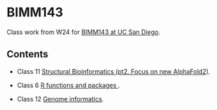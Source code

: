 # BIMM143
Class work from W24 for [BIMM143 at UC San Diego](https://bioboot.github.io/bimm143_W24/).

## Contents 

- Class 11 [Structural Bioinformatics (pt2. Focus on new AlphaFold2)](https://github.com/cciren/BIMM143/blob/main/Class%2011/Class-11.pdf).

- Class 6 [R functions and packages ](https://github.com/cciren/BIMM143/blob/main/Class06/Class06.pdf).

- Class 12 [Genome informatics](https://github.com/cciren/BIMM143/blob/main/Class%2012/class12-.pdf).



  
